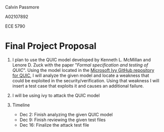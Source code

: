 Calvin Passmore

A02107892

ECE 5790

# Final Project Proposal

1. I plan to use the QUIC model developed by Kenneth L. McMillan and Lenore D. Zuck with the paper "*Formal specification and testing of QUIC*".
Using the model located in the [Microsoft Ivy GitHub repository for QUIC](https://github.com/microsoft/ivy/tree/master/doc/examples/quic), I will analyze the given model and locate a weakness that could be exploited in the security/verification. Using that weakness I will insert a test case that exploits it and causes an additional failure.

2. I will be using ivy to attack the QUIC model

3. Timeline
    + Dec 2: Finish analyzing the given QUIC model
    + Dec 9: Finish reviewing the given test files
    + Dec 16: Finalize the attack test file